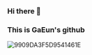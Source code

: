### Hi there 👋
### This is GaEun's github
![9909DA3F5D9541461E](https://github.com/seogaeun/seogaeun/assets/22024442/962fb3ea-ae23-4cf3-8260-706d9c182632)

<!--
**seogaeun/seogaeun** is a ✨ _special_ ✨ repository because its `README.md` (this file) appears on your GitHub profile.

Here are some ideas to get you started:

🔭 I’m currently working on ...
- 🌱 I’m currently learning ...
- 👯 I’m looking to collaborate on ...
- 🤔 I’m looking for help with ...
- 💬 Ask me about ...
- 📫 How to reach me: ...
- 😄 Pronouns: ...
- ⚡ Fun fact: ...
-->

